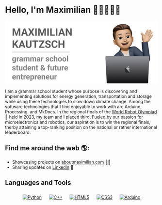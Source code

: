 # Hello, I'm Maximilian 👋🏼👨🏼‍💻
  
<img src = "https://github.com/MaximilianKautzsch/MaximilianKautzsch/blob/847dbdd0208c62a74e9e16405c6e84aba2ad1092/gh-header-image-cropped.png" alt = "banner that says Maximilian Kautzsch - Grammar School Student alongside memoji illustration of Maximilian">

I am a grammar school student whose purpose is discovering and implementing solutions for energy generation, transportation and storage while using these technologies to slow down climate change. Among the software technologies that I find enjoyable to work with are Arduino, Processing, and MkDocs. In the regional finals of the <a href="https://www.worldrobotolympiad.de/">World Robot Olympiad 🤖</a> held in 2023, my team and I placed third. Fueled by our passion for microelectronics and robotics, our aspiration is to win the regional finals,  therby attaining a top-ranking position on the national or rather international leaderboard.
  
## Find me around the web 🌎:
- Showcasing projects on <a href ="">aboutmaximilian.com</a> ✍🏼
- Sharing updates on <a href="">LinkedIn</a> 💼

## Languages and Tools  
<div align="center">  
<a href="https://www.python.org/" target="_blank"><img style="margin: 10px" src="https://profilinator.rishav.dev/skills-assets/python-original.svg" alt="Python" height="25" /></a>  
<a href="https://www.cplusplus.com/" target="_blank"><img style="margin: 10px" src="https://profilinator.rishav.dev/skills-assets/cplusplus-original.svg" alt="C++" height="25" /></a>  
<a href="https://en.wikipedia.org/wiki/HTML5" target="_blank"><img style="margin: 10px" src="https://profilinator.rishav.dev/skills-assets/html5-original-wordmark.svg" alt="HTML5" height="25" /></a>  
<a href="https://www.w3schools.com/css/" target="_blank"><img style="margin: 10px" src="https://profilinator.rishav.dev/skills-assets/css3-original-wordmark.svg" alt="CSS3" height="25" /></a>  
<a href="https://www.arduino.cc/" target="_blank"><img style="margin: 10px" src="https://profilinator.rishav.dev/skills-assets/arduino.png" alt="Arduino" height="25" /></a>  
</div>  

